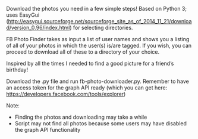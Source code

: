 Download the photos you need in a few simple steps! Based on Python 3; uses EasyGui (http://easygui.sourceforge.net/sourceforge_site_as_of_2014_11_21/download/version_0.96/index.html) for selecting directories.

FB Photo Finder takes as input a list of user names and shows you a listing of all of your photos in which the user(s) is/are tagged. If you wish, you can proceed to download all of these to a directory of your choice.

Inspired by all the times I needed to find a good picture for a friend’s birthday!

Download the .py file and run fb-photo-downloader.py. Remember to have an access token for the graph API ready (which you can get here: https://developers.facebook.com/tools/explorer)

Note:
* Finding the photos and downloading may take a while
* Script may not find all photos because some users may have disabled the graph API functionality
